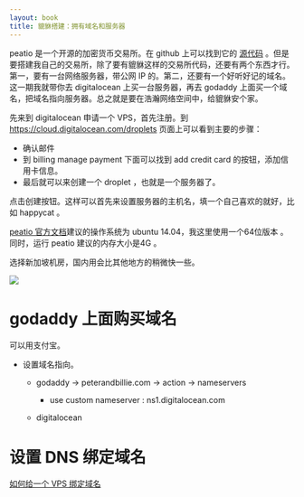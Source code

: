 ```yaml
---
layout: book
title: 貔貅搭建：拥有域名和服务器
---
```


peatio 是一个开源的加密货币交易所。在 github 上可以找到它的 [源代码](https://github.com/peatio/peatio) 。但是要搭建我自己的交易所，除了要有貔貅这样的交易所代码，还要有两个东西才行。第一，要有一台网络服务器，带公网 IP 的。第二，还要有一个好听好记的域名。这一期我就带你去 digitalocean 上买一台服务器，再去 godaddy 上面买一个域名，把域名指向服务器。总之就是要在浩瀚网络空间中，给貔貅安个家。



先来到 digitalocean 申请一个 VPS，首先注册。到 <https://cloud.digitalocean.com/droplets> 页面上可以看到主要的步骤：

- 确认邮件
- 到 billing manage payment 下面可以找到 add credit card 的按钮，添加信用卡信息。
- 最后就可以来创建一个 droplet ，也就是一个服务器了。

点击创建按钮。这样可以首先来设置服务器的主机名，填一个自己喜欢的就好，比如 happycat 。

[peatio 官方文档](https://github.com/peatio/peatio/blob/master/doc/deploy-ubuntu.md)建议的操作系统为 ubuntu 14.04，我这里使用一个64位版本 。同时，运行 peatio 建议的内存大小是4G 。

选择新加坡机房，国内用会比其他地方的稍微快一些。

![](http://media.happycasts.net/pic/peterpic/vps_settings.png)

<!-- ping 出来的结果也不可信，网站运行速度跟很多因素有关，CPU 内存 是不是 SSD 等等，所以不要以 ping 为标准，要以实用为依据，网页打开速度是不是可以接受，可以不可以播放视频？ ssh 登陆后反应慢不慢？如果实际用着没有问题，那么 ping 出来是 400ms 还是 70ms 都无所谓 -->

<!-- ping digitalocean sinapore 120ms  ping linode tokyp 80ms

    ping railscasts.com(digitalocean US) 400ms but still play video OK， so this just does not matter -->


<!-- - minimum ram: 4G
  https://github.com/peatio/peatio/issues/281 -->


# godaddy 上面购买域名

可以用支付宝。

- 设置域名指向。
  - godaddy -> peterandbillie.com -> action -> nameservers
    - use custom nameserver : ns1.digitalocean.com

  - digitalocean


# 设置 DNS 绑定域名

[如何给一个 VPS 绑定域名](https://www.digitalocean.com/community/tutorials/how-to-set-up-a-host-name-with-digitalocean)

<!-- 刚刚到 DO 添加 peterandbillie.com
    现在是下午四点半，看看多长时间能生效？
    - 还不到六点，好了 -->
